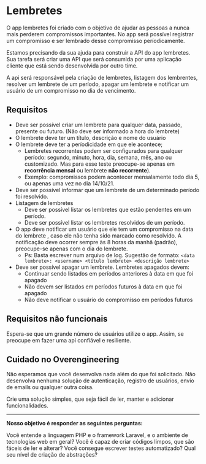 # Lembretes

O app lembretes foi criado com o objetivo de ajudar as pessoas a nunca mais perderem compromissos importantes. No app será possível registrar um compromisso e ser lembrado desse compromisso períodicamente.

Estamos precisando da sua ajuda para construir a API do app lembretes. Sua tarefa será criar uma API que será consumida por uma aplicação cliente que está sendo desenvolvida por outro time.

A api será responsável pela criação de lembretes, listagem dos lembrentes, resolver um lembrete de um período, apagar um lembrete e notificar um usuário de um compromisso no dia de vencimento.

## Requisitos
- Deve ser possível criar um lembrete para qualquer data, passado, presente ou futuro. (Não deve ser informado a hora do lembrete)
- O lembrete deve ter um título, descrição e nome do usuário <username>
- O lembrete deve ter a períodicidade em que ele acontece; 
  - Lembretes recorrentes podem ser configurados para qualquer período: segundo, minuto, hora, dia, semana, mês, ano ou customizado. Mas para esse teste preocupe-se apenas em **recorrência mensal** ou lembrete **não recorrente**).
  - Exemplo: compromissos podem acontecer mensalamente todo dia 5, ou apenas uma vez no dia 14/10/21.
- Deve ser possível informar que um lembrete de um determinado período foi resolvido.
- Listagem de lembretes
  - Deve ser possível listar os lembretes que estão pendentes em um período.
  - Deve ser possível listar os lembretes resolvidos de um período.
- O app deve notificar um usuário que ele tem um compromisso na data do lembrete , caso ele não tenha sido marcado como resolvido. A notificação deve ocorrer sempre às 8 horas da manhã (padrão), preocupe-se apenas com o dia do lembrete.
  - Ps: Basta escrever num arquivo de log. Sugestão de formato: `<data lembrete>: <username> <título lembrete> <descrição lembrete>`
- Deve ser possível apagar um lembrete. Lembretes apagados devem:
  - Continuar sendo listados em períodos anteriores à data em que foi apagado
  - Não devem ser listados em períodos futuros à data em que foi apagado
  - Não deve notificar o usuário do compromisso em períodos futuros
  
## Requisitos não funcionais
Espera-se que um grande número de usuários utilize o app. Assim, se preocupe em fazer uma api confiável e resiliente.

## Cuidado no Overengineering
Não esperamos que você desenvolva nada além do que foi solicitado. Não desenvolva nenhuma solução de autenticação, registro de usuários, envio de emails ou qualquer outra coisa.

Crie uma solução simples, que seja fácil de ler, manter e adicionar funcionalidades.
  
  
--------
**Nosso objetivo é responder as seguintes perguntas:**

Você entende a linguagem PHP e o framework Laravel, e o ambiente de tecnologias web em geral?
Você é capaz de criar códigos limpos, que são fáceis de ler e alterar?
Você consegue escrever testes automatizado?
Qual seu nível de criação de abstrações?
